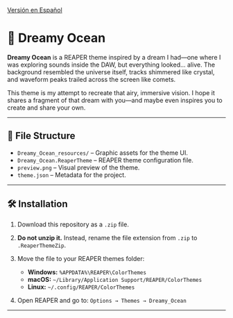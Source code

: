<!-- language: es -->

[Versión en Español](README.md)

# 🌌 Dreamy Ocean

**Dreamy Ocean** is a REAPER theme inspired by a dream I had—one where I was exploring sounds inside the DAW, but everything looked... alive.
The background resembled the universe itself, tracks shimmered like crystal, and waveform peaks trailed across the screen like comets.

This theme is my attempt to recreate that airy, immersive vision.
I hope it shares a fragment of that dream with you—and maybe even inspires you to create and share your own.

---

## 📁 File Structure

- `Dreamy_Ocean_resources/` – Graphic assets for the theme UI.
- `Dreamy_Ocean.ReaperTheme` – REAPER theme configuration file.
- `preview.png` – Visual preview of the theme.
- `theme.json` – Metadata for the project.

---

## 🛠 Installation

1. Download this repository as a `.zip` file.
2. **Do not unzip it.** Instead, rename the file extension from `.zip` to `.ReaperThemeZip`.
3. Move the file to your REAPER themes folder:

   - **Windows:** `%APPDATA%\REAPER\ColorThemes`
   - **macOS:** `~/Library/Application Support/REAPER/ColorThemes`
   - **Linux:** `~/.config/REAPER/ColorThemes`

4. Open REAPER and go to:
   `Options → Themes → Dreamy_Ocean`

---
